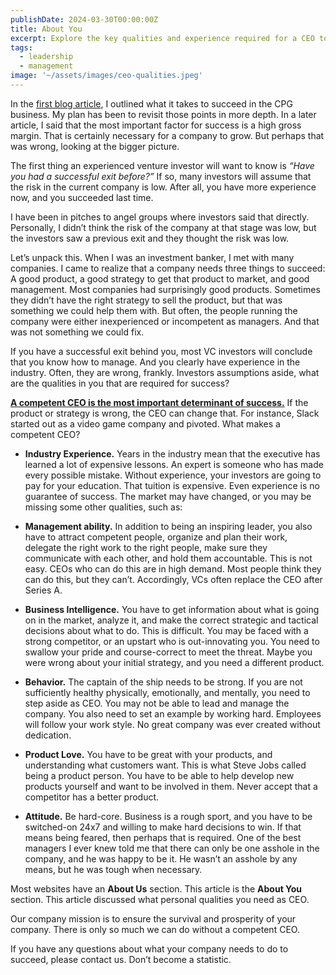 ```yaml
---
publishDate: 2024-03-30T00:00:00Z
title: About You
excerpt: Explore the key qualities and experience required for a CEO to ensure business success, from industry knowledge to management skills and strategic decision-making.
tags:
  - leadership
  - management
image: '~/assets/images/ceo-qualities.jpeg'
---
```


In the [first blog article](/001-cpg-success-factors), I outlined what it takes to succeed in the CPG business. My plan has been to revisit those points in more depth. In a later article, I said that the most important factor for success is a high gross margin. That is certainly necessary for a company to grow. But perhaps that was wrong, looking at the bigger picture.

The first thing an experienced venture investor will want to know is _“Have you had a successful exit before?”_ If so, many investors will assume that the risk in the current company is low. After all, you have more experience now, and you succeeded last time.

I have been in pitches to angel groups where investors said that directly. Personally, I didn’t think the risk of the company at that stage was low, but the investors saw a previous exit and they thought the risk was low.

Let’s unpack this. When I was an investment banker, I met with many companies. I came to realize that a company needs three things to succeed: A good product, a good strategy to get that product to market, and good management. Most companies had surprisingly good products. Sometimes they didn’t have the right strategy to sell the product, but that was something we could help them with. But often, the people running the company were either inexperienced or incompetent as managers. And that was not something we could fix.

If you have a successful exit behind you, most VC investors will conclude that you know how to manage. And you clearly have experience in the industry. Often, they are wrong, frankly. Investors assumptions aside, what are the qualities in you that are required for success?

<u>**A competent CEO is the most important determinant of success.**</u> If the product or strategy is wrong, the CEO can change that. For instance, Slack started out as a video game company and pivoted. What makes a competent CEO?

- **Industry Experience.** Years in the industry mean that the executive has learned a lot of expensive lessons. An expert is someone who has made every possible mistake. Without experience, your investors are going to pay for your education. That tuition is expensive. Even experience is no guarantee of success. The market may have changed, or you may be missing some other qualities, such as:

- **Management ability.** In addition to being an inspiring leader, you also have to attract competent people, organize and plan their work, delegate the right work to the right people, make sure they communicate with each other, and hold them accountable. This is not easy. CEOs who can do this are in high demand. Most people think they can do this, but they can’t. Accordingly, VCs often replace the CEO after Series A.

- **Business Intelligence.** You have to get information about what is going on in the market, analyze it, and make the correct strategic and tactical decisions about what to do. This is difficult. You may be faced with a strong competitor, or an upstart who is out-innovating you. You need to swallow your pride and course-correct to meet the threat. Maybe you were wrong about your initial strategy, and you need a different product.

- **Behavior.** The captain of the ship needs to be strong. If you are not sufficiently healthy physically, emotionally, and mentally, you need to step aside as CEO. You may not be able to lead and manage the company. You also need to set an example by working hard. Employees will follow your work style. No great company was ever created without dedication.

- **Product Love.** You have to be great with your products, and understanding what customers want. This is what Steve Jobs called being a product person. You have to be able to help develop new products yourself and want to be involved in them. Never accept that a competitor has a better product.

- **Attitude.** Be hard-core. Business is a rough sport, and you have to be switched-on 24x7 and willing to make hard decisions to win. If that means being feared, then perhaps that is required. One of the best managers I ever knew told me that there can only be one asshole in the company, and he was happy to be it. He wasn’t an asshole by any means, but he was tough when necessary.

Most websites have an **About Us** section. This article is the **About You** section. This article discussed what personal qualities you need as CEO.

Our company mission is to ensure the survival and prosperity of your company. There is only so much we can do without a competent CEO.

If you have any questions about what your company needs to do to succeed, please contact us. Don’t become a statistic.
